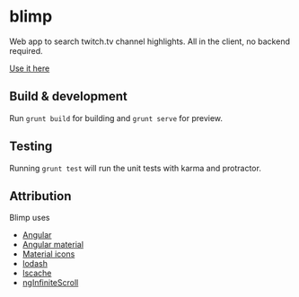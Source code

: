 # blimp

Web app to search twitch.tv channel highlights. All in the client, no backend required.

[Use it here](https://kratob.github.io/blimp)

## Build & development

Run `grunt build` for building and `grunt serve` for preview.

## Testing

Running `grunt test` will run the unit tests with karma and protractor.


## Attribution

Blimp uses
- [Angular](https://angularjs.org/)
- [Angular material](https://material.angularjs.org)
- [Material icons](https://www.google.com/design/icons/)
- [lodash](https://lodash.com/)
- [lscache](https://github.com/pamelafox/lscache)
- [ngInfiniteScroll](https://github.com/sroze/ngInfiniteScroll)
